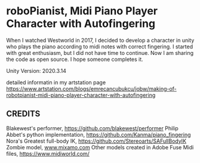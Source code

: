 roboPianist, Midi Piano Player Character with Autofingering
=============

When I watched Westworld in 2017, I decided to develop a character in unity who plays the piano according to midi notes with correct fingering. 
I started with great enthusiasm, but I did not have time to continue. 
Now I am sharing the code as open source. I hope someone completes it. 

Unity Version:  2020.3.14

detailed informatin in my artstation page 
https://www.artstation.com/blogs/emrecancubukcu/jobw/making-of-robotpianist-midi-piano-player-character-with-autofingering



CREDITS
-----------------------------------

Blakewest's performer,  https://github.com/blakewest/performer
Philip Abbet's python implementation, https://github.com/Kanma/piano_fingering
Nora's Greatest full-body IK, https://github.com/Stereoarts/SAFullBodyIK
Zombie model, www.mixamo.com
Other models created in Adobe Fuse
Midi files, https://www.midiworld.com/
